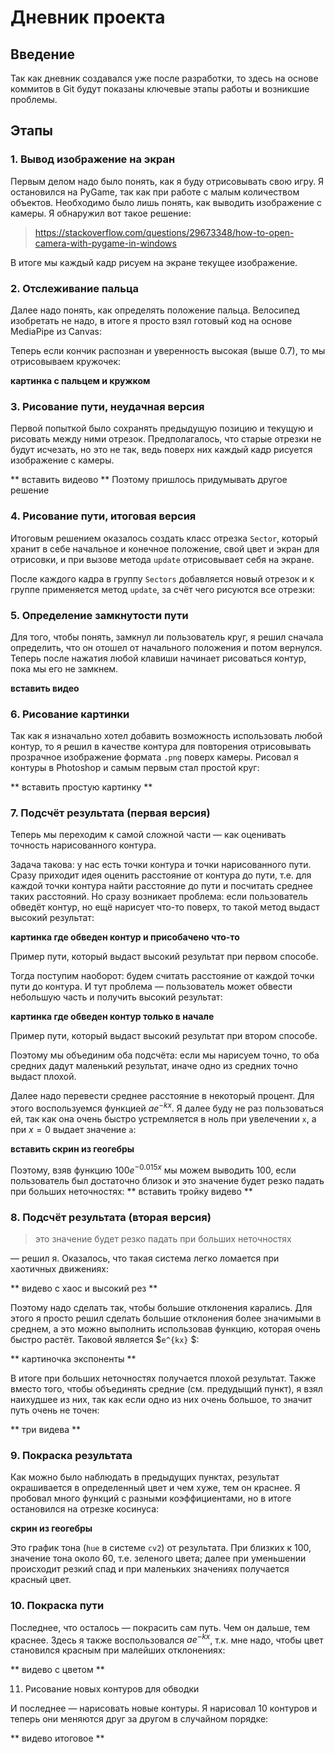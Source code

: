 # Дневник проекта

## Введение ##

Так как дневник создавался уже после разработки, то здесь на основе коммитов в Git будут показаны ключевые этапы работы
и возникшие проблемы.

## Этапы ##

### 1. Вывод изображение на экран

Первым делом надо было понять, как я буду отрисовывать свою игру. Я остановился на PyGame, так как при работе с малым
количеством объектов. Необходимо было лишь понять, как выводить изображение с камеры. Я обнаружил вот такое решение:

> https://stackoverflow.com/questions/29673348/how-to-open-camera-with-pygame-in-windows

В итоге мы каждый кадр рисуем на экране текущее изображение.

### 2. Отслеживание пальца

Далее надо понять, как определять положение пальца. Велосипед изобретать не надо, в итоге я просто взял готовый код на
основе MediaPipe из Canvas:

Теперь если кончик распознан и уверенность высокая (выше 0.7), то мы отрисовываем кружочек:

**картинка с пальцем и кружком**

### 3. Рисование пути, неудачная версия

Первой попыткой было сохранять предыдущую позицию и текущую и рисовать между ними отрезок. Предполагалось, что старые
отрезки не будут исчезать, но это не так, ведь поверх них каждый кадр рисуется изображение с камеры.

** вставить видеово ** 
Поэтому пришлось придумывать другое решение

### 4. Рисование пути, итоговая версия

Итоговым решением оказалось создать класс отрезка `Sector`, который хранит в себе начальное и конечное положение, свой
цвет и экран для отрисовки, и при вызове метода `update` отрисовывает себя на экране.

После каждого кадра в группу `Sectors` добавляется новый отрезок и к группе применяется метод `update`, за счёт чего
рисуются все отрезки:

### 5. Определение замкнутости пути

Для того, чтобы понять, замкнул ли пользователь круг, я решил сначала определить, что он отошел от начального положения
и потом вернулся. Теперь после нажатия любой клавиши начинает рисоваться контур, пока мы его не замкнем.

**вставить видео**

### 6. Рисование картинки

Так как я изначально хотел добавить возможность использовать любой контур, то я решил в качестве контура для повторения
отрисовывать прозрачное изображение формата `.png` поверх камеры. Рисовал я контуры в Photoshop и самым первым стал
простой круг:

** вставить простую картинку **

### 7. Подсчёт результата (первая версия)

Теперь мы переходим к самой сложной части — как оценивать точность нарисованного контура.

Задача такова: у нас есть точки контура и точки нарисованного пути. Сразу приходит идея оценить расстояние от контура до
пути, т.е. для каждой точки контура найти расстояние до пути и посчитать среднее таких расстояний. Но сразу возникает
проблема: если пользователь обведёт контур, но ещё нарисует что-то поверх, то такой метод выдаст высокий результат:

**картинка где обведен контур и присобачено что-то**

Пример пути, который выдаст высокий результат при первом способе.

Тогда поступим наоборот: будем считать расстояние от каждой точки пути до контура. И тут проблема — пользователь может
обвести небольшую часть и получить высокий результат:

**картинка где обведен контур только в начале**

Пример пути, который выдаст высокий результат при втором способе.

Поэтому мы объединим оба подсчёта: если мы нарисуем точно, то оба средних дадут маленький результат, иначе одно из
средних точно выдаст плохой.

Далее надо перевести среднее расстояние в некоторый процент. Для этого воспользуемся функцией $`ae^{-kx}`$. Я далее
буду не раз пользоваться ей, так как она очень быстро устремляется в ноль при увелечении `x`, а при $`x = 0`$ выдает
значение `a`:

**вставить скрин из геогебры**

Поэтому, взяв функцию $`100e^{-0.015x}`$ мы можем выводить 100, если пользователь был достаточно близок и
это значение будет резко падать при больших неточностях:
** вставить тройку видево **

### 8. Подсчёт результата (вторая версия)

> это значение будет резко падать при больших неточностях

— решил я. Оказалось, что такая система легко ломается при хаотичных движениях:

** видево с хаос и высокий рез **

Поэтому надо сделать так, чтобы большие отклонения карались. Для этого я просто решил сделать большие отклонения более
значимыми в среднем, а это можно выполнить использовав функцию, которая очень быстро растёт. Таковой является $`e^{kx}`
$:

** картиночка экспоненты **

В итоге при больших неточностях получается плохой результат. Также вместо того, чтобы объединять средние (см. предудыщий
пункт), я взял наихудшее из них, так как если одно из них очень большое, то значит путь очень не точен:

** три видева **

### 9. Покраска результата

Как можно было наблюдать в предыдущих пунктах, результат окрашивается в определенный цвет и чем хуже, тем он краснее. Я
пробовал много функций с разными коэффициентами, но в итоге остановился на отрезке косинуса:

**скрин из геогебры**

Это график тона (`hue` в системе `cv2`) от результата. При близких к 100, значение тона около 60, т.е. зеленого цвета;
далее при уменьшении происходит резкий спад и при маленьких значениях получается красный цвет.

### 10. Покраска пути

Последнее, что осталось — покрасить сам путь. Чем он дальше, тем краснее. Здесь я также воспользовался $`ae^{-kx}`$,
т.к. мне надо, чтобы цвет становился красным при малейших отклонениях:

** видево c цветом **

11. Рисование новых контуров для обводки

И последнее — нарисовать новые контуры. Я нарисовал 10 контуров и теперь они меняются друг за другом в случайном порядке:

** видево итоговое **